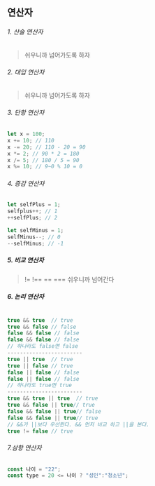 ## 연산자
###### 1. 산술 연산자
>쉬우니까 넘어가도록 하자
###### 2. 대입 연산자
>쉬우니까 넘어가도록 하자
###### 3. 단항 연산자
```javascript
let x = 100;
x += 10; // 110
x -= 20; // 110 - 20 = 90
x *= 2; // 90 * 2 = 180
x /= 5; // 180 / 5 = 90
x %= 10; // 9~0 % 10 = 0
```
###### 4. 증감 연산자
```javascript
let selfPlus = 1;
selfplus++; // 1
++selfPlus; // 2

let selfMinus = 1;
selfMinus--; // 0
--selfMinus; // -1
```
##### 5. 비교 연산자
>  != !== == === 
> 쉬우니까 넘어간다

##### 6. 논리 연산자
```javascript

true && true  // true
true && false // false
false && false // false
false && false // false
// 하나라도 false면 false
------------------------
true || true  // true
true || false // true
false || false // false
false || false // false
// 하나라도 true면 true
------------------------
true && true || true  // true
true && false || true// true
false && false || true// false
false && false || true// true
// &&가 ||보다 우선한다. && 먼저 비교 하고 ||을 본다.
true != false // true
```
###### 7.삼항 연산자
```javascript
const 나이 = "22";
const type = 20 <= 나이 ? "성인":"청소년";
```

